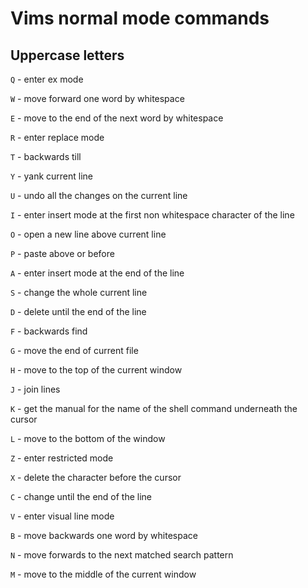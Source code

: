 # Vims normal mode commands

## Uppercase letters
`Q` - enter ex mode

`W` - move forward one word by whitespace

`E` - move to the end of the next word by whitespace

`R` - enter replace mode

`T` - backwards till

`Y` - yank current line

`U` - undo all the changes on the current line

`I` - enter insert mode at the first non whitespace character of the line

`O` - open a new line above current line

`P` - paste above or before

`A` - enter insert mode at the end of the line

`S` - change the whole current line

`D` - delete until the end of the line

`F` - backwards find

`G` - move the end of current file

`H` - move to the top of the current window

`J` - join lines

`K` - get the manual for the name of the shell command underneath the cursor

`L` - move to the bottom of the window

`Z` - enter restricted mode

`X` - delete the character before the cursor

`C` - change until the end of the line

`V` - enter visual line mode

`B` - move backwards one word by whitespace

`N` - move forwards to the next matched search pattern

`M` - move to the middle of the current window
